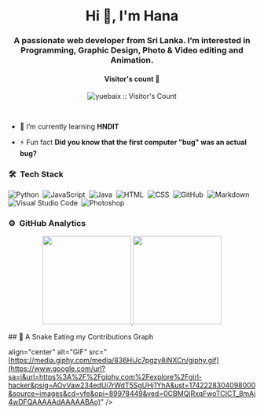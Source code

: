 <h1 align="center">Hi 👋, I'm Hana</h1>
<h3 align="center">A passionate web developer from Sri Lanka. I’m interested in Programming, Graphic Design, Photo & Video editing and Animation.</h3>

<h4 align="center">Visitor's count 👀</h4>
<p align="center"><img src="https://profile-counter.glitch.me/{hana}/count.svg" alt="yuebaix :: Visitor's Count" /></p>
<br/>

- 🌱 I’m currently learning **HNDIT**

- ⚡ Fun fact **Did you know that the first computer "bug" was an actual bug?**

### 🛠 &nbsp;Tech Stack

![Python](https://img.shields.io/badge/-Python-05122A?style=flat&logo=python)&nbsp;
![JavaScript](https://img.shields.io/badge/-JavaScript-05122A?style=flat&logo=javascript)&nbsp;
![Java](https://img.shields.io/badge/-Java-05122A?style=flat&logo=Java&logoColor=FFA518)&nbsp;
![HTML](https://img.shields.io/badge/-HTML-05122A?style=flat&logo=HTML5)&nbsp;
![CSS](https://img.shields.io/badge/-CSS-05122A?style=flat&logo=CSS3&logoColor=1572B6)&nbsp;
![GitHub](https://img.shields.io/badge/-GitHub-05122A?style=flat&logo=github)&nbsp;
![Markdown](https://img.shields.io/badge/-Markdown-05122A?style=flat&logo=markdown)\
![Visual Studio Code](https://img.shields.io/badge/-Visual%20Studio%20Code-05122A?style=flat&logo=visual-studio-code&logoColor=007ACC)&nbsp;
![Photoshop](https://img.shields.io/badge/-Photoshop-05122A?style=flat&logo=adobe-photoshop)&nbsp;

 
### ⚙️ &nbsp;GitHub Analytics

<p align="center">
<a href="https://github.com/AVS1508">
  <img height="180em" src="https://github-readme-stats-eight-theta.vercel.app/api?username=Hana-Haneefa&show_icons=true&theme=algolia&include_all_commits=true&count_private=true"/>
  <img height="180em" src="https://github-readme-stats-eight-theta.vercel.app/api/top-langs/?username=Hana-Haneefa&layout=compact&langs_count=8&theme=algolia"/>
</a>
</p>
## 🐍 A Snake Eating my Contributions Graph
	
align="center" alt="GIF" src="[https://media.giphy.com/media/836HiJc7pgzy8iNXCn/giphy.gif](https://www.google.com/url?sa=i&url=https%3A%2F%2Fgiphy.com%2Fexplore%2Fgirl-hacker&psig=AOvVaw234edUi7rWdT5SgUHj1YhA&ust=1742228304098000&source=images&cd=vfe&opi=89978449&ved=0CBMQjRxqFwoTCICT_8mAj4wDFQAAAAAdAAAAABAo)" />




<!---
Hana-Haneefa/Hana-Haneefa is a ✨ special ✨ repository because its `README.md` (this file) appears on your GitHub profile.
You can click the Preview link to take a look at your changes.
--->
